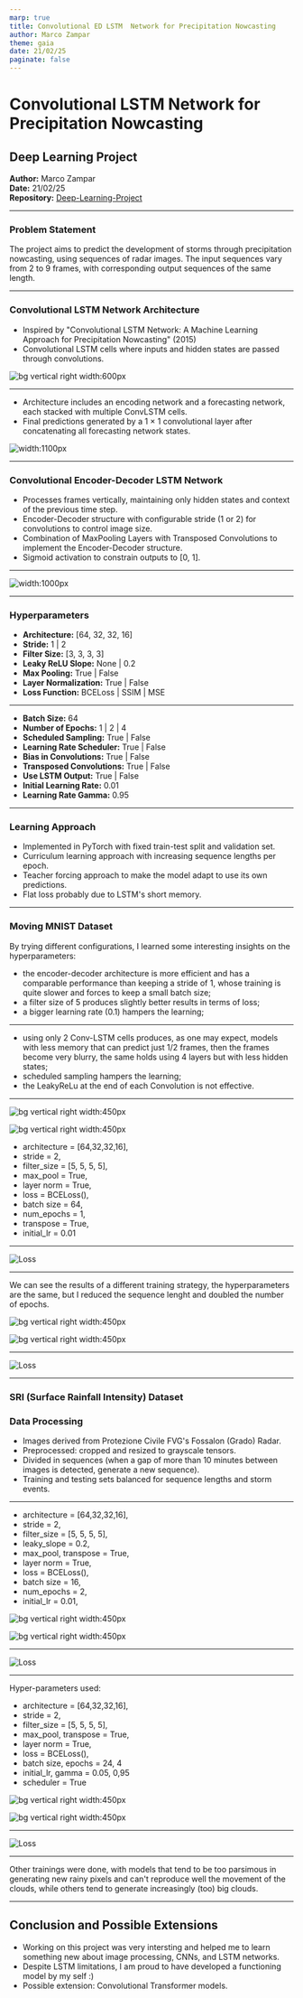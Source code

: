 ```yaml
---
marp: true
title: Convolutional ED LSTM  Network for Precipitation Nowcasting
author: Marco Zampar
theme: gaia
date: 21/02/25  
paginate: false
---
```


[//]: # (Generate a pdf by clicking on M of marp and then Export Slide Deck)


# Convolutional LSTM Network for Precipitation Nowcasting

## Deep Learning Project

**Author:** Marco Zampar  
**Date:** 21/02/25  
**Repository:** [Deep-Learning-Project](https://github.com/mzampar/Deep-Learning-Project/tree/main)

---

### Problem Statement

The project aims to predict the development of storms through precipitation nowcasting, using sequences of radar images. The input sequences vary from 2 to 9 frames, with corresponding output sequences of the same length.

---

### Convolutional LSTM Network Architecture

- Inspired by "Convolutional LSTM Network: A Machine Learning Approach for Precipitation Nowcasting" (2015)
- Convolutional LSTM cells where inputs and hidden states are passed through convolutions.


![bg vertical right width:600px](./report/conv_lstm.jpeg)

---

- Architecture includes an encoding network and a forecasting network, each stacked with multiple ConvLSTM cells.
- Final predictions generated by a 1 × 1 convolutional layer after concatenating all forecasting network states.

![width:1100px](./report/model.png)

---

### Convolutional Encoder-Decoder LSTM Network

- Processes frames vertically, maintaining only hidden states and context of the previous time step.
- Encoder-Decoder structure with configurable stride (1 or 2) for convolutions to control image size.
- Combination of MaxPooling Layers with Transposed Convolutions to implement the Encoder-Decoder structure.
- Sigmoid activation to constrain outputs to [0, 1].


---

![width:1000px](./report/architecture1.png)

---

### Hyperparameters

- **Architecture:** [64, 32, 32, 16]
- **Stride:** 1 | 2
- **Filter Size:** [3, 3, 3, 3]
- **Leaky ReLU Slope:** None | 0.2
- **Max Pooling:** True | False
- **Layer Normalization:** True | False
- **Loss Function:** BCELoss | SSIM | MSE

---

- **Batch Size:** 64
- **Number of Epochs:** 1 | 2 | 4
- **Scheduled Sampling:** True | False
- **Learning Rate Scheduler:** True | False
- **Bias in Convolutions:** True | False
- **Transposed Convolutions:** True | False
- **Use LSTM Output:** True | False
- **Initial Learning Rate:** 0.01
- **Learning Rate Gamma:** 0.95

---

### Learning Approach

- Implemented in PyTorch with fixed train-test split and validation set.
- Curriculum learning approach with increasing sequence lengths per epoch.
- Teacher forcing approach to make the model adapt to use its own predictions.
- Flat loss probably due to LSTM's short memory.

---

### Moving MNIST Dataset

By trying different configurations, I learned some interesting insights on the hyperparameters:
- the encoder-decoder architecture is more efficient and has a comparable performance than keeping a stride of 1, whose training is quite slower and forces to keep a small batch size;
- a filter size of 5 produces slightly better results in terms of loss;
- a bigger learning rate (0.1) hampers the learning;

---

- using only 2 Conv-LSTM cells produces, as one may expect, models with less memory that can predict just 1/2 frames, then the frames become very blurry, the same holds using 4 layers but with less hidden states;
- scheduled sampling hampers the learning;
- the LeakyReLu at the end of each Convolution is not effective.

---

![bg vertical right width:450px](https://github.com/mzampar/Deep-Learning-Project/blob/main/mnist-models/1014228/mnist_train_model_1014228.pth.gif?raw=true)

![bg vertical right width:450px](https://github.com/mzampar/Deep-Learning-Project/blob/main/mnist-models/1014228/mnist_test_model_1014228.pth.gif?raw=true)

- architecture = [64,32,32,16],
- stride = 2,
- filter_size = [5, 5, 5, 5],
- max_pool = True,
- layer norm = True,
- loss = BCELoss(),
- batch size = 64,
- num_epochs = 1,
- transpose = True,
- initial_lr = 0.01

---

![Loss](https://github.com/mzampar/Deep-Learning-Project/blob/main/mnist-models/1014228/loss-1014228-median.png?raw=true)

---

We can see the results of a different training strategy, the hyperparameters are the same, but I reduced the sequence lenght and doubled the number of epochs.

![bg vertical right width:450px](https://github.com/mzampar/Deep-Learning-Project/blob/main/mnist-models/1014459/mnist_train_model_1014459.pth.gif?raw=true)


![bg vertical right width:450px](https://github.com/mzampar/Deep-Learning-Project/blob/main/mnist-models/1014459/mnist_test_model_1014459.pth.gif?raw=true)


---


![Loss](https://github.com/mzampar/Deep-Learning-Project/blob/main/mnist-models/1014459/loss-1014459-median.png?raw=true)



---

### SRI (Surface Rainfall Intensity) Dataset

### Data Processing

- Images derived from Protezione Civile FVG's Fossalon (Grado) Radar.
- Preprocessed: cropped and resized to grayscale tensors.
- Divided in sequences (when a gap of more than 10 minutes between images is detected, generate a new sequence).
- Training and testing sets balanced for sequence lengths and storm events.

---

- architecture = [64,32,32,16],
- stride = 2,
- filter_size = [5, 5, 5, 5],
- leaky_slope = 0.2,
- max_pool, transpose = True,
- layer norm = True,
- loss = BCELoss(),
- batch size = 16,
- num_epochs = 2,
- initial_lr = 0.01,


![bg vertical right width:450px](https://github.com/mzampar/Deep-Learning-Project/blob/main/rain-models/1014180/train_model_1014180.pth.gif?raw=true)

![bg vertical right width:450px](https://github.com/mzampar/Deep-Learning-Project/blob/main/rain-models/1013840/test_model_1013840.pth.gif?raw=true)



---

![Loss](https://github.com/mzampar/Deep-Learning-Project/blob/main/rain-models/1014180/loss-1014180.png?raw=true)

---

Hyper-parameters used: 

- architecture = [64,32,32,16],
- stride = 2,
- filter_size = [5, 5, 5, 5],
- max_pool, transpose = True,
- layer norm = True,
- loss = BCELoss(),
- batch size, epochs = 24, 4
- initial_lr, gamma = 0.05, 0,95
- scheduler = True

![bg vertical right width:450px](https://github.com/mzampar/Deep-Learning-Project/blob/main/rain-models/1017900/train_model_1017900.pth.gif?raw=true)

![bg vertical right width:450px](https://github.com/mzampar/Deep-Learning-Project/blob/main/rain-models/1017900/test_model_1017900.pth.gif?raw=true)

---

![Loss](https://github.com/mzampar/Deep-Learning-Project/blob/main/rain-models/1017900/loss-1017900.png?raw=true)


---

Other trainings were done, with models that tend to be too parsimous in generating new rainy pixels and can't reproduce well the movement of the clouds, while others tend to generate increasingly (too) big clouds.

---

## Conclusion and Possible Extensions

- Working on this project was very intersting and helped me to learn something new about image processing, CNNs, and LSTM networks.
- Despite LSTM limitations, I am proud to have developed a functioning model by my self :) 
- Possible extension: Convolutional Transformer models.



